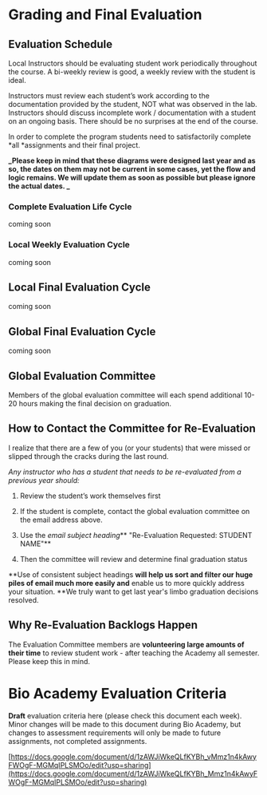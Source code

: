 # Grading and Final Evaluation

## Evaluation Schedule

Local Instructors should be evaluating student work periodically throughout the course. A bi-weekly review is good, a weekly review with the student is ideal.

Instructors must review each student’s work according to the documentation provided by the student, NOT what was observed in the lab. Instructors should discuss incomplete work / documentation with a student on an ongoing basis. There should be no surprises at the end of the course.

In order to complete the program students need to satisfactorily complete *all *assignments and their final project.

**_Please keep in mind that these diagrams were designed last year and as so, the dates on them may not be current in some cases, yet the flow and logic remains. We will update them as soon as possible but please ignore the actual dates. _**

### Complete Evaluation Life Cycle

coming soon

### Local Weekly Evaluation Cycle

coming soon

## Local Final Evaluation Cycle

coming soon

## Global Final Evaluation Cycle

coming soon

## Global Evaluation Committee

Members of the global evaluation committee will each spend additional 10-20 hours making the final decision on graduation.   


## How to Contact the Committee for Re-Evaluation

I realize that there are a few of you (or your students) that were missed or slipped through the cracks during the last round.

*Any instructor who has a student that needs to be re-evaluated from a previous year should:*

1. Review the student’s work themselves first

2. If the student is complete, contact the global evaluation committee on the email address above.

3. Use the *email subject heading*** "Re-Evaluation Requested: STUDENT NAME"**

4. Then the committee will review and determine final graduation status

**Use of consistent subject headings **will help us sort and filter our huge piles of email much more easily and** enable us to more quickly address your situation. **We truly want to get last year's limbo graduation decisions resolved.

## Why Re-Evaluation Backlogs Happen

The Evaluation Committee members are **volunteering large amounts of their time** to review student work - after teaching the Academy all semester. Please keep this in mind.

# Bio Academy Evaluation Criteria

**Draft** evaluation criteria here (please check this document each week). Minor changes will be made to this document during Bio Academy, but changes to assessment requirements will only be made to future assignments, not completed assignments.

[https://docs.google.com/document/d/1zAWJiWkeQLfKYBh_vMmz1n4kAwyFWOgF-MGMqIPLSMOo/edit?usp=sharing](https://docs.google.com/document/d/1zAWJiWkeQLfKYBh_Mmz1n4kAwyFWOgF-MGMqIPLSMOo/edit?usp=sharing)
